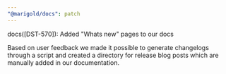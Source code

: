 ```yaml
---
"@marigold/docs": patch
---
```


docs([DST-570]): Added "Whats new" pages to our docs

Based on user feedback we made it possible to generate changelogs through a script and created a directory for release blog posts which are manually added in our documentation. 
